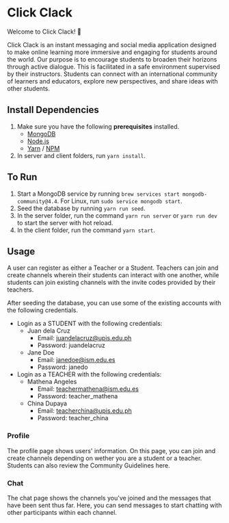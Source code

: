 # Click Clack

Welcome to Click Clack! 👋 

Click Clack is an instant messaging and social media application designed to make online learning more immersive and engaging for students around the world. Our purpose is to encourage students to broaden their horizons through active dialogue. This is facilitated in a safe environment supervised by their instructors. Students can connect with an international community of learners and educators, explore new perspectives, and share ideas with other students. 

## Install Dependencies
1. Make sure you have the following **prerequisites** installed.
   - [MongoDB](https://www.mongodb.com/try)
   - [Node.js](https://nodejs.org/en/download/)
   - [Yarn](https://classic.yarnpkg.com/en/) / [NPM](https://www.npmjs.com/)
2. In server and client folders, run `yarn install`. 

## To Run 
1. Start a MongoDB service by running `brew services start mongodb-community@4.4`. For Linux, run `sudo service mongodb start`.
2. Seed the database by running `yarn run seed`.
2. In the server folder, run the command `yarn run server` or `yarn run dev` to start the server with hot reload.
3. In the client folder, run the command `yarn start`.

## Usage
A user can register as either a Teacher or a Student. Teachers can join and create channels wherein their students can interact with one another, while students can join existing channels with the invite codes provided by their teachers.

After seeding the database, you can use some of the existing accounts with the following credentials. 
- Login as a STUDENT with the following credentials: 
   - Juan dela Cruz
     * Email: juandelacruz@upis.edu.ph
     * Password: juandelacruz
  - Jane Doe 
     * Email: janedoe@ism.edu.es
     * Password: janedo
- Login as a TEACHER with the following credentials:
   - Mathena Angeles
     * Email: teachermathena@ism.edu.es
     * Password: teacher_mathena
   - China Dupaya 
     * Email: teacherchina@upis.edu.ph
     * Password: teacher_china
     
### Profile
The profile page shows users' information. On this page, you can join and create channels depending on wether you are a student or a teacher. Students can also review the Community Guidelines here.

### Chat
The chat page shows the channels you've joined and the messages that have been sent thus far. Here, you can send messages to start chatting with other participants within each channel.
